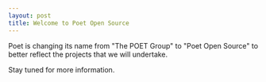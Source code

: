 ```yaml
---
layout: post
title: Welcome to Poet Open Source
---
```


Poet is changing its name from "The POET Group" to "Poet Open Source" to better reflect the projects that we will undertake.

Stay tuned for more information.